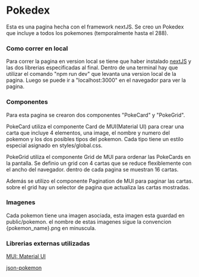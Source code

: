 # Pokedex

Esta es una pagina hecha con el framework nextJS. Se creo un Pokedex que incluye a todos los pokemones (temporalmente hasta el 288).

### Como correr en local
Para correr la pagina en version local se tiene que haber instalado [nextJS](https://nextjs.org/) y las dos librerias especificadas al final. Dentro de una terminal hay que utilizar el comando "npm run dev" que levanta una version local de la pagina. Luego se puede ir a "localhost:3000" en el navegador para ver la pagina.

### Componentes
Para esta pagina se crearon dos componentes "PokeCard" y "PokeGrid".

PokeCard utiliza el componente Card de MUI(Material UI) para crear una carta que incluye 4 elementos, una image, el nombre y numero del pokemon y los dos posibles tipos del pokemon. Cada tipo tiene un estilo especial asignado en styles/global.css.

PokeGrid utiliza el componente Grid de MUI para ordenar las PokeCards en la pantalla. Se definio un grid con 4 cartas que se reduce flexiblemente con el ancho del navegador. dentro de cada pagina se muestran 16 cartas.

Además se utilizo el componente Pagination de MUI para paginar las cartas. sobre el grid hay un selector de pagina que actualiza las cartas mostradas.

### Imagenes
Cada pokemon tiene una imagen asociada, esta imagen esta guardad en public/pokemon. el nombre de estas imagenes sigue la convencion {pokemon_name}.png en minuscula.

### Librerias externas utilizadas
[MUI: Material UI](https://mui.com/)

[json-pokemon](https://www.npmjs.com/package/json-pokemon)
